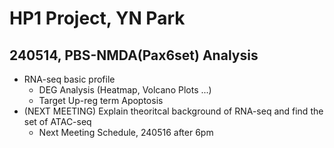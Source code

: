# HP1 Project, YN Park

## 240514, PBS-NMDA(Pax6set) Analysis

* RNA-seq basic profile
  * DEG Analysis (Heatmap, Volcano Plots ...)
  * Target Up-reg term Apoptosis
* (NEXT MEETING) Explain theoritcal background of RNA-seq and find the set of ATAC-seq
  * Next Meeting Schedule, 240516 after 6pm
